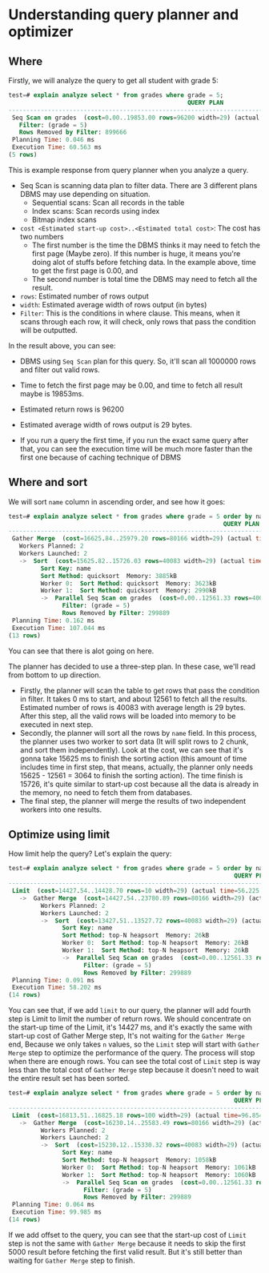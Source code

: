 # Understanding query planner and optimizer

## Where

Firstly, we will analyze the query to get all student with grade 5:

```sql
test=# explain analyze select * from grades where grade = 5;
                                                  QUERY PLAN                                                   
---------------------------------------------------------------------------------------------------------------
 Seq Scan on grades  (cost=0.00..19853.00 rows=96200 width=29) (actual time=0.010..58.765 rows=100334 loops=1)
   Filter: (grade = 5)
   Rows Removed by Filter: 899666
 Planning Time: 0.046 ms
 Execution Time: 60.563 ms
(5 rows)
```

This is example response from query planner when you analyze a query.

- Seq Scan is scanning data plan to filter data. There are 3 different plans DBMS may use depending on situation.
  - Sequential scans: Scan all records in the table
  - Index scans: Scan records using index
  - Bitmap index scans
- `cost <Estimated start-up cost>..<Estimated total cost>`: The cost has two numbers
  - The first number is the time the DBMS thinks it may need to fetch the first page (Maybe zero). If this number is huge, it means you're doing alot of stuffs before fetching data. In the example above, time to get the first page is 0.00, and 
  - The second number is total time the DBMS may need to fetch all the result.
- `rows`: Estimated number of rows output
- `width`: Estimated average width of rows output (in bytes)
- `Filter`: This is the conditions in where clause. This means, when it scans through each row, it will check, only rows that pass the condition will be outputted.

In the result above, you can see:

- DBMS using `Seq Scan` plan for this query. So, it'll scan all 1000000 rows and filter out valid rows.
- Time to fetch the first page may be 0.00, and time to fetch all result maybe is 19853ms.
- Estimated return rows is 96200
- Estimated average width of rows output is 29 bytes.

- If you run a query the first time, if you run the exact same query after that, you can see the execution time will be much more faster than the first one because of caching technique of DBMS

## Where and sort

We will sort `name` column in ascending order, and see how it goes:

```sql
test=# explain analyze select * from grades where grade = 5 order by name asc;
                                                            QUERY PLAN                                                             
-----------------------------------------------------------------------------------------------------------------------------------
 Gather Merge  (cost=16625.84..25979.20 rows=80166 width=29) (actual time=74.854..104.903 rows=100334 loops=1)
   Workers Planned: 2
   Workers Launched: 2
   ->  Sort  (cost=15625.82..15726.03 rows=40083 width=29) (actual time=66.495..68.293 rows=33445 loops=3)
         Sort Key: name
         Sort Method: quicksort  Memory: 3885kB
         Worker 0:  Sort Method: quicksort  Memory: 3623kB
         Worker 1:  Sort Method: quicksort  Memory: 2990kB
         ->  Parallel Seq Scan on grades  (cost=0.00..12561.33 rows=40083 width=29) (actual time=0.020..28.105 rows=33445 loops=3)
               Filter: (grade = 5)
               Rows Removed by Filter: 299889
 Planning Time: 0.162 ms
 Execution Time: 107.044 ms
(13 rows)
```

You can see that there is alot going on here.

The planner has decided to use a three-step plan. In these case, we'll read from bottom to up direction.

- Firstly, the planner will scan the table to get rows that pass the condition in filter. It takes 0 ms to start, and about 12561 to fetch all the results. Estimated number of rows is 40083 with average length is 29 bytes. After this step, all the valid rows will be loaded into memory to be executed in next step.
- Secondly, the planner will sort all the rows by `name` field. In this process, the planner uses two worker to sort data (It will split rows to 2 chunk, and sort them independently). Look at the cost, we can see that it's gonna take 15625 ms to finish the sorting action (this amount of time includes time in first step, that means, actually, the planner only needs 15625 - 12561 = 3064 to finish the sorting action). The time finish is 15726, it's quite similar to start-up cost because all the data is already in the memory, no need to fetch them from databases.
- The final step, the planner will merge the results of two independent workers into one results.

## Optimize using limit

How limit help the query? Let's explain the query:

```sql
test=# explain analyze select * from grades where grade = 5 order by name asc limit 10;
                                                               QUERY PLAN                                                                
-----------------------------------------------------------------------------------------------------------------------------------------
 Limit  (cost=14427.54..14428.70 rows=10 width=29) (actual time=56.225..58.154 rows=10 loops=1)
   ->  Gather Merge  (cost=14427.54..23780.89 rows=80166 width=29) (actual time=56.224..58.150 rows=10 loops=1)
         Workers Planned: 2
         Workers Launched: 2
         ->  Sort  (cost=13427.51..13527.72 rows=40083 width=29) (actual time=53.322..53.324 rows=8 loops=3)
               Sort Key: name
               Sort Method: top-N heapsort  Memory: 26kB
               Worker 0:  Sort Method: top-N heapsort  Memory: 26kB
               Worker 1:  Sort Method: top-N heapsort  Memory: 26kB
               ->  Parallel Seq Scan on grades  (cost=0.00..12561.33 rows=40083 width=29) (actual time=0.029..45.292 rows=33445 loops=3)
                     Filter: (grade = 5)
                     Rows Removed by Filter: 299889
 Planning Time: 0.091 ms
 Execution Time: 58.202 ms
(14 rows)
```

You can see that, if we add `limit` to our query, the planner will add fourth step is Limit to limit the number of return rows. We should concentrate on the start-up time of the Limit, it's 14427 ms, and it's exactly the same with start-up cost of Gather Merge step, It's not waiting for the `Gather Merge` end, Because we only takes `n` values, so the `Limit` step will start with `Gather Merge` step to optimize the performance of the query. The process will stop when there are enough rows. You can see the total cost of `Limit` step is way less than the total cost of `Gather Merge` step because it doesn't need to wait the entire result set has been sorted. 

```sql
test=# explain analyze select * from grades where grade = 5 order by name asc offset 5000 limit 100;
                                                               QUERY PLAN                                                                
-----------------------------------------------------------------------------------------------------------------------------------------
 Limit  (cost=16813.51..16825.18 rows=100 width=29) (actual time=96.854..99.824 rows=100 loops=1)
   ->  Gather Merge  (cost=16230.14..25583.49 rows=80166 width=29) (actual time=94.583..99.682 rows=5100 loops=1)
         Workers Planned: 2
         Workers Launched: 2
         ->  Sort  (cost=15230.12..15330.32 rows=40083 width=29) (actual time=91.245..91.395 rows=2379 loops=3)
               Sort Key: name
               Sort Method: top-N heapsort  Memory: 1058kB
               Worker 0:  Sort Method: top-N heapsort  Memory: 1061kB
               Worker 1:  Sort Method: top-N heapsort  Memory: 1060kB
               ->  Parallel Seq Scan on grades  (cost=0.00..12561.33 rows=40083 width=29) (actual time=0.024..38.525 rows=33445 loops=3)
                     Filter: (grade = 5)
                     Rows Removed by Filter: 299889
 Planning Time: 0.064 ms
 Execution Time: 99.985 ms
(14 rows)
```

If we add offset to the query, you can see that the start-up cost of `Limit` step is not the same with `Gather Merge` because it needs to skip the first 5000 result before fetching the first valid result. But it's still better than waiting for `Gather Merge` step to finish.